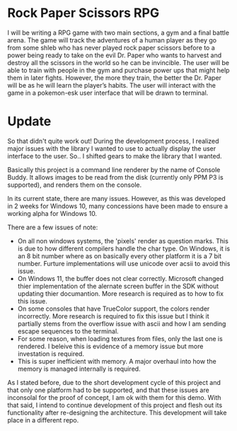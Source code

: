 # Rock Paper Scissors RPG
I will be writing a RPG game with two main sections, a gym and a final battle arena. The game will track the adventures of a human player as they go from some shleb who has never played rock paper scissors before to a power being ready to take on the evil Dr. Paper who wants to harvest and destroy all the scissors in the world so he can be invincible. The user will be able to train with people in the gym and purchase power ups that might help them in later fights. However, the more they train, the better the Dr. Paper will be as he will learn the player’s habits. The user will interact with the game in a pokemon-esk user interface that will be drawn to terminal.


# Update
So that didn't quite work out! During the development process, I realized major issues with the library I wanted to use to actually display the user interface to the user. 
So.. I shifted gears to make the library that I wanted.

Basically this project is a command line renderer by the name of Console Buddy. It allows images to be read from the disk (currently only PPM P3 is supported), and renders them on the console.

In its current state, there are many issues. However, as this was developed in 2 weeks for Windows 10, many concessions have been made to ensure a working alpha for Windows 10. 

There are a few issues of note: 
- On all non windows systems, the 'pixels' render as question marks. This is due to how different compilers handle the char type. On Windows, it is an 8 bit number where as on basically every other platform it is a 7 bit number. Furture implementations will use unicode over acsii to avoid this issue.
- On Windows 11, the buffer does not clear correctly. Microsoft changed thier implementation of the alernate screen buffer in the SDK without updating thier documantion. More research is required as to how to fix this issue.
- On some consoles that have TrueColor support, the colors render incorrectly. More research is required to fix this issue but I think it partially stems from the overflow issue with ascii and how I am sending escape sequences to the terminal.
- For some reason, when loading textures from files, only the last one is rendered. I beleive this is evidence of a memory issue but more investation is required. 
- This is super inefficient with memory. A major overhaul into how the memory is managed internally is required. 

As I stated before, due to the short development cycle of this project and that only one platform had to be supported, and that these issues are inconsolal for the proof of concept, I am ok with them for this demo. With that said, I intend to continue development of this project and flesh out its functionality after re-designing the architecture. This development will take place in a different repo.
